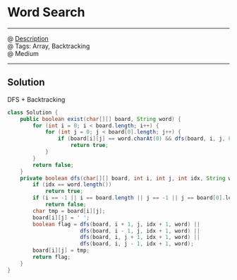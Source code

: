 # Word Search
------------------
@ [Description](https://leetcode.com/problems/word-search/)  
@ Tags: Array, Backtracking    
@ Medium

------------------
## Solution
DFS + Backtracking  
```java
class Solution {
    public boolean exist(char[][] board, String word) {
        for (int i = 0; i < board.length; i++) {
            for (int j = 0; j < board[0].length; j++) {
                if (board[i][j] == word.charAt(0) && dfs(board, i, j, 0, word))
                    return true;
            }
        }
        return false;
    }
    private boolean dfs(char[][] board, int i, int j, int idx, String word) {
        if (idx == word.length())
            return true;
        if (i == -1 || i == board.length || j == -1 || j == board[0].length || board[i][j] != word.charAt(idx))
            return false;
        char tmp = board[i][j];
        board[i][j] = ' ';
        boolean flag = dfs(board, i + 1, j, idx + 1, word) ||
                       dfs(board, i - 1, j, idx + 1, word) ||
                       dfs(board, i, j + 1, idx + 1, word) ||
                       dfs(board, i, j - 1, idx + 1, word);
        board[i][j] = tmp;
        return flag;
    }
}
```
